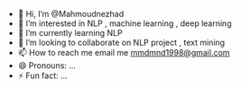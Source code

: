 - 👋 Hi, I’m @Mahmoudnezhad
- 👀 I’m interested in NLP , machine learning , deep learning
- 🌱 I’m currently learning NLP
- 💞️ I’m looking to collaborate on NLP project , text mining
- 📫 How to reach me email me mmdmnd1998@gmail.com
- 😄 Pronouns: ...
- ⚡ Fun fact: ...

<!---
Mahmoudnezhad/Mahmoudnezhad is a ✨ special ✨ repository because its `README.md` (this file) appears on your GitHub profile.
You can click the Preview link to take a look at your changes.
--->
